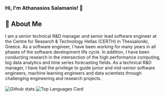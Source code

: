 ### Hi, I'm Athanasios Salamanis! 👋


## 🚀 About Me
I am a senior technical R&D manager and senior lead software engineer at the Centre for Research & Technology Hellas (CERTH) in Thessaloniki, Greece. As a software engineer, I have been working for many years in all phases of the software development life cycle. In addition, I have been conducting research in the intersection of the high performance computing, big data analytics and time series forecasting fields. As a technical R&D manager, I have had the privilege to guide junior and mid-senior software engineers, machine learning engineers and data scientists through challenging engineering and research projects.\
\
![Github stats](https://github-readme-stats.vercel.app/api?username=deanone&theme=dark&show_icons=true&count_private=true)
![Top Languages Card](https://github-readme-stats.vercel.app/api/top-langs/?username=deanone&theme=dark)
